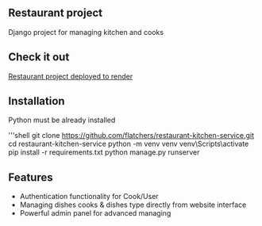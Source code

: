 ## Restaurant project
Django project for managing kitchen and cooks

## Check it out
[Restaurant project deployed to render](https://restaurant-kitchen-service.render.com/)

## Installation
Python must be already installed

'''shell
git clone https://github.com/flatchers/restaurant-kitchen-service.git
cd restaurant-kitchen-service
python -m venv venv
venv\Scripts\activate
pip install -r requirements.txt
python manage.py runserver

## Features

- Authentication functionality for Cook/User
- Managing dishes cooks & dishes type directly from website interface
- Powerful admin panel for advanced managing


